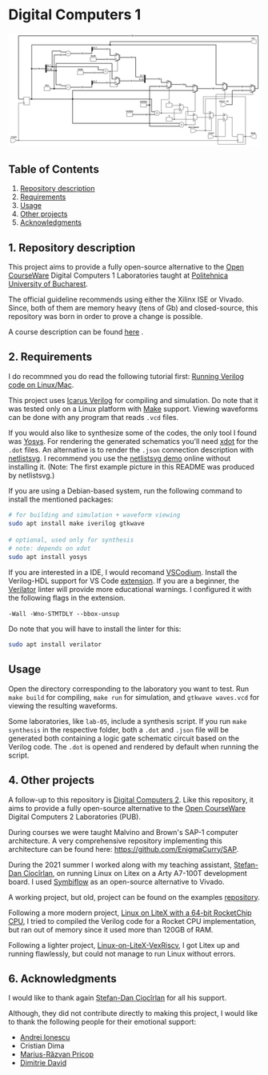 # Digital Computers 1

![alt text](example.svg "Laboratory 5, synthesized and rendered")

## Table of Contents

1. [Repository description](#Repository_description)
2. [Requirements](#Requirements)
3. [Usage](#Usage)
4. [Other projects](#Other_projects)
5. [Acknowledgments](#Acknowledgments)

<a name="Repository_description"></a>
## 1. Repository description

This project aims to provide a fully open-source alternative to the
[Open CourseWare](https://ocw.cs.pub.ro/courses/cn1) Digital Computers 1
Laboratories taught at [Politehnica University of Bucharest](upb.ro).

The official guideline recommends using either the Xilinx ISE or Vivado. Since,
both of them are memory heavy (tens of Gb) and closed-source, this repository
was born in order to prove a change is possible.

A course description can be found
[here](https://cs.pub.ro/index.php/education/courses/59-under/an2under/116-digital-computers-1)
.

<a name="Requirements"></a>
## 2. Requirements

I do recommned you do read the following tutorial first:
[Running Verilog code on Linux/Mac](https://medium.com/macoclock/running-verilog-code-on-linux-mac-3b06ddcccc55).

This project uses [Icarus Verilog](http://iverilog.icarus.com/) for compiling
and simulation. Do note that it was tested only on a Linux platform with
[Make](https://www.gnu.org/software/make/) support. Viewing waveforms can be
done with any program that reads `.vcd` files.

If you would also like to synthesize some of the codes, the only tool I found
was [Yosys](http://www.clifford.at/yosys/). For rendering the generated
schematics you'll need [xdot](https://github.com/jrfonseca/xdot.py) for the
`.dot` files. An alternative is to render the `.json` connection description
with [netlistsvg](https://github.com/nturley/netlistsvg). I recommend you use
the [netlistsvg demo](https://neilturley.dev/netlistsvg/) online without
installing it. (Note: The first example picture in this README was produced by
netlistsvg.)

If you are using a Debian-based system, run the following command to install
the mentioned packages:

```bash
# for building and simulation + waveform viewing
sudo apt install make iverilog gtkwave

# optional, used only for synthesis
# note: depends on xdot
sudo apt install yosys
```

If you are interested in a IDE, I would recomand
[VSCodium](https://vscodium.com/). Install the Verilog-HDL support for VS Code
[extension](https://github.com/mshr-h/vscode-verilog-hdl-support).
If you are a beginner, the [Verilator](https://www.veripool.org/verilator/) 
linter will provide more educational warnings. I configured it with the
following flags in the extension.

```-Wall -Wno-STMTDLY --bbox-unsup```

Do note that you will have to install the linter for this:

```bash
sudo apt install verilator
```

<a name="Usage"></a>
## Usage

Open the directory corresponding to the laboratory you want to test. Run
`make build` for compiling, `make run` for simulation, and `gtkwave waves.vcd`
for viewing the resulting waveforms.

Some laboratories, like `lab-05`, include a synthesis script. If you run
`make synthesis` in the respective folder, both a `.dot` and `.json` file will
be generated both containing a logic gate schematic circuit based on the
Verilog code. The `.dot` is opened and rendered by default when running the
script.

<a name="Other_projects"></a>
## 4. Other projects

A follow-up to this repository is
[Digital Computers 2](https://github.com/mateibarbu19/digital-computers-2).
Like this repository, it aims to provide a fully open-source alternative to the
[Open CourseWare](https://ocw.cs.pub.ro/courses/cn2) Digital Computers 2
Laboratories (PUB).

During courses we were taught Malvino and Brown's SAP-1 computer architecture.
A very comprehensive repository implementing this architecture can be found
here: <https://github.com/EnigmaCurry/SAP>.

During the 2021 summer I worked along with my teaching assistant, 
[Ștefan-Dan Ciocîrlan](https://github.com/sdcioc), on running Linux on Litex
on a Arty A7-100T development board. I used
[Symbiflow](https://symbiflow.github.io/) as an open-source alternative to
Vivado.

A working project, but old, project can be found on the examples
[repository](https://github.com/SymbiFlow/symbiflow-examples/tree/master/xc7/linux_litex_demo).

Following a more modern project,
[Linux on LiteX with a 64-bit RocketChip CPU](https://github.com/litex-hub/linux-on-litex-rocket),
I tried to compiled the Verilog code for a Rocket CPU implementation, but ran
out of memory since it used more than 120GB of RAM.

Following a lighter project,
[Linux-on-LiteX-VexRiscv](https://github.com/litex-hub/linux-on-litex-vexriscv),
I got Litex up and running flawlessly, but could not manage to run Linux
without errors.

## 6. Acknowledgments

I would like to thank again [Ștefan-Dan Ciocîrlan](https://github.com/sdcioc)
for all his support.

Although, they did not contribute directly to making this project, I would like
to thank the following people for their emotional support:

- [Andrei Ionescu](https://github.com/Andrei-Info)
- Cristian Dima
- [Marius-Răzvan Pricop](https://github.com/RazorBest)
- [Dimitrie David](https://github.com/dimitriedavid/)
